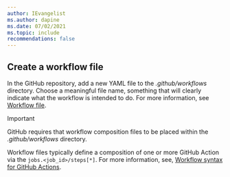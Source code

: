 ```yaml
---
author: IEvangelist
ms.author: dapine
ms.date: 07/02/2021
ms.topic: include
recommendations: false
---
```


## Create a workflow file

In the GitHub repository, add a new YAML file to the *.github/workflows* directory. Choose a meaningful file name, something that will clearly indicate what the workflow is intended to do. For more information, see [Workflow file](../github-actions-overview.md#workflow-file).

> [!IMPORTANT]
> GitHub requires that workflow composition files to be placed within the *.github/workflows* directory.

Workflow files typically define a composition of one or more GitHub Action via the `jobs.<job_id>/steps[*]`. For more information, see, [Workflow syntax for GitHub Actions](https://docs.github.com/actions/reference/workflow-syntax-for-github-actions).
